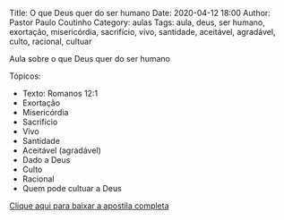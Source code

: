 Title: O que Deus quer do ser humano
Date: 2020-04-12 18:00
Author: Pastor Paulo Coutinho
Category: aulas
Tags: aula, deus, ser humano, exortação, misericórdia, sacrifício, vivo, santidade, aceitável, agradável, culto, racional, cultuar

Aula sobre o que Deus quer do ser humano

Tópicos:

- Texto: Romanos 12:1
- Exortação
- Misericórdia
- Sacrifício
- Vivo
- Santidade
- Aceitável (agradável)
- Dado a Deus
- Culto
- Racional
- Quem pode cultuar a Deus

[Clique aqui para baixar a apostila completa](https://www.dropbox.com/s/mpz1nc2wq86zt6j/Aula%20EBD%20-%20O%20que%20Deus%20quer%20do%20ser%20humano%20-%2012_04_2020.pdf?dl=1)